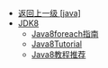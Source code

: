 - [返回上一级 [java]](docs/java/)
- [JDK8](docs/java/JDK8/)
  - [Java8foreach指南](docs/java/JDK8/Java8foreach指南.md)
  - [Java8Tutorial](docs/java/JDK8/Java8Tutorial.md)
  - [Java8教程推荐](docs/java/JDK8/Java8教程推荐.md)

